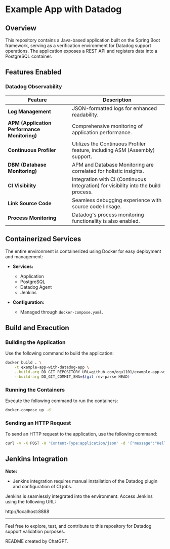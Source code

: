 # Example App with Datadog

## Overview

This repository contains a Java-based application built on the Spring Boot framework, serving as a verification environment for Datadog support operations. The application exposes a REST API and registers data into a PostgreSQL container.

## Features Enabled

### Datadog Observability

| Feature                              | Description                                             |
| ------------------------------------ | ------------------------------------------------------- |
| **Log Management**                   | JSON-formatted logs for enhanced readability.           |
| **APM (Application Performance Monitoring)** | Comprehensive monitoring of application performance. |
| **Continuous Profiler**              | Utilizes the Continuous Profiler feature, including ASM (Assembly) support. |
| **DBM (Database Monitoring)**        | APM and Database Monitoring are correlated for holistic insights. |
| **CI Visibility**                    | Integration with CI (Continuous Integration) for visibility into the build process. |
| **Link Source Code**                 | Seamless debugging experience with source code linkage. |
| **Process Monitoring**               | Datadog's process monitoring functionality is also enabled. |

## Containerized Services

The entire environment is containerized using Docker for easy deployment and management:

- **Services:**
  - Application
  - PostgreSQL
  - Datadog Agent
  - Jenkins

- **Configuration:**
  - Managed through `docker-compose.yaml`.

## Build and Execution

### Building the Application

Use the following command to build the application:

```bash
docker build . \
    -t example-app-with-datadog-app \
    --build-arg DD_GIT_REPOSITORY_URL=github.com/ogu1101/example-app-with-datadog \
    --build-arg DD_GIT_COMMIT_SHA=$(git rev-parse HEAD)
```

### Running the Containers

Execute the following command to run the containers:

```bash
docker-compose up -d
```

### Sending an HTTP Request

To send an HTTP request to the application, use the following command:

```bash
curl -v -X POST -H 'Content-Type:application/json' -d '{"message":"Hello", "target":"Kagetaka"}' 127.0.0.1:8080/greeting
```

## Jenkins Integration

**Note:**

- Jenkins integration requires manual installation of the Datadog plugin and configuration of CI jobs.

Jenkins is seamlessly integrated into the environment. Access Jenkins using the following URL:

http://localhost:8888

***

Feel free to explore, test, and contribute to this repository for Datadog support validation purposes.

README created by ChatGPT.